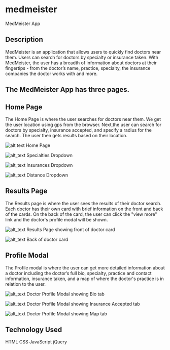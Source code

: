 # medmeister

MedMeister App

## Description

MedMeister is an application that allows users to quickly find doctors near them.  Users can search for doctors by specialty or insurance taken.  With MedMeister, the user has a breadth of information about doctors at their fingertips - from the doctor’s name, practice, specialty, the insurance companies the doctor works with and more.

## The MedMeister App has three pages.

## Home Page
The Home Page is where the user searches for doctors near them.  We get the user location using gps from the browser.  Next,the user can search for doctors by specialty, insurance accepted, and specify a radius for the search. The user then gets results based on their location.

![alt text](https://github.com/sollertis8/medmeister/blob/master/images/Screen%20Shot%202017-10-25%20at%204.04.08%20PM.png)
Home Page

![alt_text](https://github.com/sollertis8/medmeister/blob/master/images/Screen%20Shot%202017-10-25%20at%204.04.31%20PM.png)
Specialties Dropdown

![alt_text](https://github.com/sollertis8/medmeister/blob/master/images/Screen%20Shot%202017-10-25%20at%204.04.50%20PM.png)
Insurances Dropdown

![alt_text](https://github.com/sollertis8/medmeister/blob/master/images/Screen%20Shot%202017-10-25%20at%204.05.07%20PM.png)
Distance Dropdown

## Results Page
The Results page is where the user sees the results of their doctor search.  Each doctor has their own card with brief information on the front and back of the cards. On the back of the card, the user can click the "view more" link and the doctor's profile modal will be shown.

![alt_text](https://github.com/sollertis8/medmeister/blob/master/images/Screen%20Shot%202017-10-25%20at%204.05.52%20PM.png)
Results Page showing front of doctor card

![alt_text](https://github.com/sollertis8/medmeister/blob/master/images/Screen%20Shot%202017-10-25%20at%204.06.20%20PM.png)
Back of doctor card

## Profile Modal
The Profile modal is where the user can get more detailed information about a doctor including the doctor’s full bio, specialty, practice and contact information, insurance taken, and a map of where the doctor's practice is in relation to the user.

![alt_text](https://github.com/sollertis8/medmeister/blob/master/images/Screen%20Shot%202017-10-25%20at%204.06.38%20PM.png)
Doctor Profile Modal showing Bio tab

![alt_text](https://github.com/sollertis8/medmeister/blob/master/images/Screen%20Shot%202017-10-25%20at%204.06.58%20PM.png)
Doctor Profile Modal showing Insurance Accepted tab

![alt_text](https://github.com/sollertis8/medmeister/blob/master/images/Screen%20Shot%202017-10-25%20at%204.07.15%20PM.png)
Doctor Profile Modal showing Map tab

## Technology Used
HTML
CSS
JavaScript
jQuery
